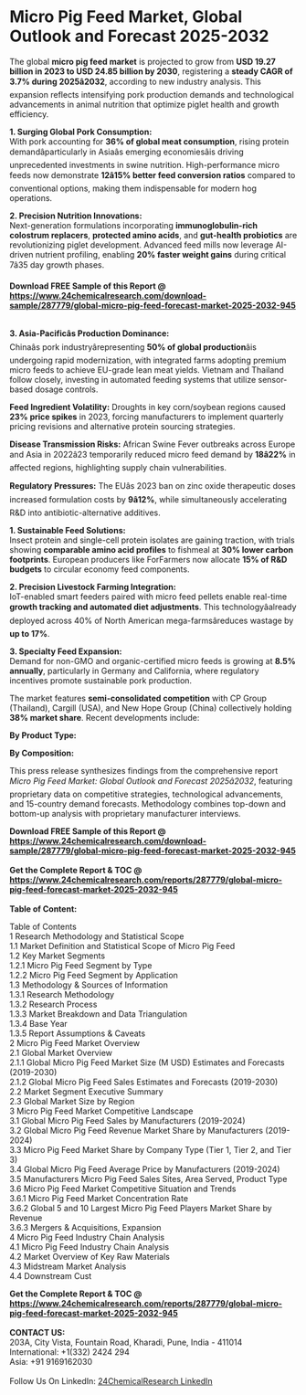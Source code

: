 <h1>Micro Pig Feed Market, Global Outlook and Forecast 2025-2032</h1><p>The global <strong>micro pig feed market</strong> is projected to grow from <strong>USD 19.27 billion in 2023 to USD 24.85 billion by 2030</strong>, registering a <strong>steady CAGR of 3.7% during 2025â2032</strong>, according to new industry analysis. This expansion reflects intensifying pork production demands and technological advancements in animal nutrition that optimize piglet health and growth efficiency.</p><p><strong>1. Surging Global Pork Consumption:</strong><br>  
With pork accounting for <strong>36% of global meat consumption</strong>, rising protein demandâparticularly in Asiaâs emerging economiesâis driving unprecedented investments in swine nutrition. High-performance micro feeds now demonstrate <strong>12â15% better feed conversion ratios</strong> compared to conventional options, making them indispensable for modern hog operations.</p><p><strong>2. Precision Nutrition Innovations:</strong><br>  
Next-generation formulations incorporating <strong>immunoglobulin-rich colostrum replacers</strong>, <strong>protected amino acids</strong>, and <strong>gut-health probiotics</strong> are revolutionizing piglet development. Advanced feed mills now leverage AI-driven nutrient profiling, enabling <strong>20% faster weight gains</strong> during critical 7â35 day growth phases.</p><div><b>Download FREE Sample of this Report @ 
            <a href="https://www.24chemicalresearch.com/download-sample/287779/global-micro-pig-feed-forecast-market-2025-2032-945">
            https://www.24chemicalresearch.com/download-sample/287779/global-micro-pig-feed-forecast-market-2025-2032-945</a></b></div><br><p><strong>3. Asia-Pacificâs Production Dominance:</strong><br>  
Chinaâs pork industryârepresenting <strong>50% of global production</strong>âis undergoing rapid modernization, with integrated farms adopting premium micro feeds to achieve EU-grade lean meat yields. Vietnam and Thailand follow closely, investing in automated feeding systems that utilize sensor-based dosage controls.</p><p><strong>Feed Ingredient Volatility:</strong> Droughts in key corn/soybean regions caused <strong>23% price spikes</strong> in 2023, forcing manufacturers to implement quarterly pricing revisions and alternative protein sourcing strategies.</p><p><strong>Disease Transmission Risks:</strong> African Swine Fever outbreaks across Europe and Asia in 2022â23 temporarily reduced micro feed demand by <strong>18â22%</strong> in affected regions, highlighting supply chain vulnerabilities.</p><p><strong>Regulatory Pressures:</strong> The EUâs 2023 ban on zinc oxide therapeutic doses increased formulation costs by <strong>9â12%</strong>, while simultaneously accelerating R&amp;D into antibiotic-alternative additives.</p><p><strong>1. Sustainable Feed Solutions:</strong><br>  
Insect protein and single-cell protein isolates are gaining traction, with trials showing <strong>comparable amino acid profiles</strong> to fishmeal at <strong>30% lower carbon footprints</strong>. European producers like ForFarmers now allocate <strong>15% of R&amp;D budgets</strong> to circular economy feed components.</p><p><strong>2. Precision Livestock Farming Integration:</strong><br>  
IoT-enabled smart feeders paired with micro feed pellets enable real-time <strong>growth tracking and automated diet adjustments</strong>. This technologyâalready deployed across 40% of North American mega-farmsâreduces wastage by <strong>up to 17%</strong>.</p><p><strong>3. Specialty Feed Expansion:</strong><br>  
Demand for non-GMO and organic-certified micro feeds is growing at <strong>8.5% annually</strong>, particularly in Germany and California, where regulatory incentives promote sustainable pork production.</p><p>The market features <strong>semi-consolidated competition</strong> with CP Group (Thailand), Cargill (USA), and New Hope Group (China) collectively holding <strong>38% market share</strong>. Recent developments include:</p><p><strong>By Product Type:</strong></p><p><strong>By Composition:</strong></p><p>This press release synthesizes findings from the comprehensive report <em>Micro Pig Feed Market: Global Outlook and Forecast 2025â2032</em>, featuring proprietary data on competitive strategies, technological advancements, and 15-country demand forecasts. Methodology combines top-down and bottom-up analysis with proprietary manufacturer interviews.</p><div><b>Download FREE Sample of this Report @ 
            <a href="https://www.24chemicalresearch.com/download-sample/287779/global-micro-pig-feed-forecast-market-2025-2032-945">
            https://www.24chemicalresearch.com/download-sample/287779/global-micro-pig-feed-forecast-market-2025-2032-945</a></b></div><br><div><b>Get the Complete Report & TOC @ 
            <a href="https://www.24chemicalresearch.com/reports/287779/global-micro-pig-feed-forecast-market-2025-2032-945">
            https://www.24chemicalresearch.com/reports/287779/global-micro-pig-feed-forecast-market-2025-2032-945</a></b></div><br>
            <b>Table of Content:</b><p>Table of Contents<br />
1 Research Methodology and Statistical Scope<br />
1.1 Market Definition and Statistical Scope of Micro Pig Feed<br />
1.2 Key Market Segments<br />
1.2.1 Micro Pig Feed Segment by Type<br />
1.2.2 Micro Pig Feed Segment by Application<br />
1.3 Methodology & Sources of Information<br />
1.3.1 Research Methodology<br />
1.3.2 Research Process<br />
1.3.3 Market Breakdown and Data Triangulation<br />
1.3.4 Base Year<br />
1.3.5 Report Assumptions & Caveats<br />
2 Micro Pig Feed Market Overview<br />
2.1 Global Market Overview<br />
2.1.1 Global Micro Pig Feed Market Size (M USD) Estimates and Forecasts (2019-2030)<br />
2.1.2 Global Micro Pig Feed Sales Estimates and Forecasts (2019-2030)<br />
2.2 Market Segment Executive Summary<br />
2.3 Global Market Size by Region<br />
3 Micro Pig Feed Market Competitive Landscape<br />
3.1 Global Micro Pig Feed Sales by Manufacturers (2019-2024)<br />
3.2 Global Micro Pig Feed Revenue Market Share by Manufacturers (2019-2024)<br />
3.3 Micro Pig Feed Market Share by Company Type (Tier 1, Tier 2, and Tier 3)<br />
3.4 Global Micro Pig Feed Average Price by Manufacturers (2019-2024)<br />
3.5 Manufacturers Micro Pig Feed Sales Sites, Area Served, Product Type<br />
3.6 Micro Pig Feed Market Competitive Situation and Trends<br />
3.6.1 Micro Pig Feed Market Concentration Rate<br />
3.6.2 Global 5 and 10 Largest Micro Pig Feed Players Market Share by Revenue<br />
3.6.3 Mergers & Acquisitions, Expansion<br />
4 Micro Pig Feed Industry Chain Analysis<br />
4.1 Micro Pig Feed Industry Chain Analysis<br />
4.2 Market Overview of Key Raw Materials<br />
4.3 Midstream Market Analysis<br />
4.4 Downstream Cust</p><div><b>Get the Complete Report & TOC @ 
            <a href="https://www.24chemicalresearch.com/reports/287779/global-micro-pig-feed-forecast-market-2025-2032-945">
            https://www.24chemicalresearch.com/reports/287779/global-micro-pig-feed-forecast-market-2025-2032-945</a></b></div><br><b>CONTACT US:</b><br>
            203A, City Vista, Fountain Road, Kharadi, Pune, India - 411014<br>
            International: +1(332) 2424 294<br>
            Asia: +91 9169162030 <br><br>
            Follow Us On LinkedIn: <a href="https://www.linkedin.com/company/24chemicalresearch/">24ChemicalResearch LinkedIn</a>